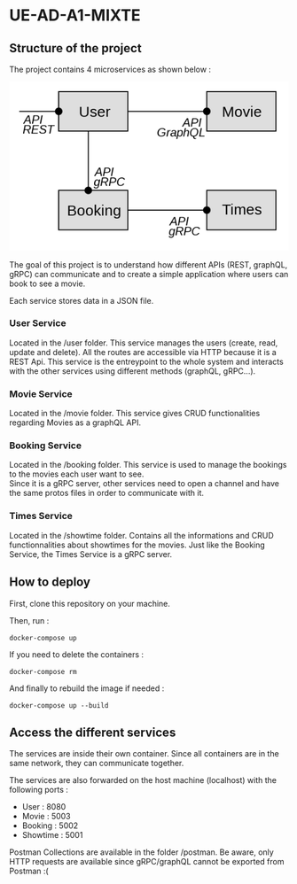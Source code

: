 # UE-AD-A1-MIXTE

## Structure of the project

The project contains 4 microservices as shown below :

![services.png](assets%2Fservices.png)

The goal of this project is to understand how different APIs (REST, graphQL, gRPC) can communicate 
and to create a simple application where users can book to see a movie.

Each service stores data in a JSON file.

### User Service

Located in the /user folder. This service manages the users (create, read, update and delete). All the routes
are accessible via HTTP because it is a REST Api. This service is the entreypoint to the whole system 
and interacts with the other services using different methods (graphQL, gRPC...). 

### Movie Service

Located in the /movie folder. This service gives CRUD functionalities regarding Movies as a graphQL API. 

### Booking Service

Located in the /booking folder. This service is used to manage the bookings to the movies each user want to see.  
Since it is a gRPC server, other services need to open a channel and have the same protos files in order to communicate with it.
### Times Service

Located in the /showtime folder. Contains all the informations and CRUD functionnalities about 
showtimes for the movies. Just like the Booking Service, the Times Service is a gRPC server. 

## How to deploy

First, clone this repository on your machine. 

Then, run :

```
docker-compose up
```

If you need to delete the containers :
```
docker-compose rm
```

And finally to rebuild the image if needed :
```
docker-compose up --build
```

## Access the different services

The services are inside their own container. Since all containers are in the same network, they can communicate together.

The services are also forwarded on the host machine (localhost) with the following ports :

- User : 8080
- Movie : 5003
- Booking : 5002
- Showtime : 5001

Postman Collections are available in the folder /postman. 
Be aware, only HTTP requests are available since gRPC/graphQL cannot be exported from Postman :(